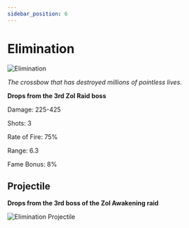 ```yaml
---
sidebar_position: 6
---
```


# Elimination

![Elimination](https://vwiki.valorserver.com/api/item/picture/elimination)

<i>The crossbow that has destroyed millions of pointless lives.</i>

**Drops from the 3rd Zol Raid boss**

Damage: 225-425

Shots: 3

Rate of Fire: 75%

Range: 6.3

Fame Bonus: 8%

## Projectile

**Drops from the 3rd boss of the Zol Awakening raid**

![Elimination Projectile](https://cdn.discordapp.com/attachments/953134990428868629/981328768691994624/elim.gif)
